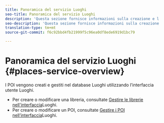 ```yaml
---
title: Panoramica del servizio Luoghi
seo-title: Panoramica del servizio Luoghi
description: 'Questa sezione fornisce informazioni sulla creazione e l’utilizzo di punti di interesse (POI). '
seo-description: 'Questa sezione fornisce informazioni sulla creazione e l’utilizzo di punti di interesse (POI).  '
translation-type: tm+mt
source-git-commit: f6c92bbd4fb21999f5c96ea0df8ede6919d1bc79

---
```



# Panoramica del servizio Luoghi {#places-service-overview}

I POI vengono creati e gestiti nel database Luoghi utilizzando l’interfaccia utente Luoghi.

* Per creare o modificare una libreria, consultate [Gestire le librerie nell'interfaccia](/help/poi-mgmt-ui/manage-libraries-in-the-places-ui.md)Luoghi.
* Per creare o modificare un POI, consultate [Gestire i POI nell’interfaccia](/help/poi-mgmt-ui/managing-pois-in-the-places-ui.md)Luoghi.

